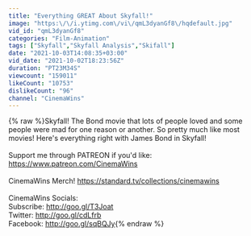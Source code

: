 ```yaml
---
title: "Everything GREAT About Skyfall!"
image: "https:\/\/i.ytimg.com\/vi\/qmL3dyanGf8\/hqdefault.jpg"
vid_id: "qmL3dyanGf8"
categories: "Film-Animation"
tags: ["Skyfall","Skyfall Analysis","Skifall"]
date: "2021-10-03T14:08:35+03:00"
vid_date: "2021-10-02T18:23:56Z"
duration: "PT23M34S"
viewcount: "159011"
likeCount: "10753"
dislikeCount: "96"
channel: "CinemaWins"
---
```

{% raw %}Skyfall! The Bond movie that lots of people loved and some people were mad for one reason or another. So pretty much like most movies! Here's everything right with James Bond in Skyfall!<br /><br />Support me through PATREON if you'd like: <a rel="nofollow" target="blank" href="https://www.patreon.com/CinemaWins">https://www.patreon.com/CinemaWins</a><br /><br />CinemaWins Merch! <a rel="nofollow" target="blank" href="https://standard.tv/collections/cinemawins">https://standard.tv/collections/cinemawins</a><br /><br />CinemaWins Socials:<br />Subscribe: <a rel="nofollow" target="blank" href="http://goo.gl/T3Joat">http://goo.gl/T3Joat</a>   <br />Twitter: <a rel="nofollow" target="blank" href="http://goo.gl/cdLfrb">http://goo.gl/cdLfrb</a>   <br />Facebook: <a rel="nofollow" target="blank" href="http://goo.gl/sqBQJy">http://goo.gl/sqBQJy</a>{% endraw %}
